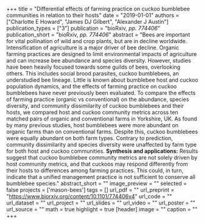 +++
title = "Differential effects of farming practice on cuckoo bumblebee communities in relation to their hosts"
date = "2019-01-01"
authors = ["Charlotte E Howard", "James DJ Gilbert", "Alexander J Austin"]
publication_types = ["3"]
publication = "bioRxiv, _pp. 774406_"
publication_short = "bioRxiv, _pp. 774406_"
abstract = "Bees are important for vital pollination of wild and crop plants, but are in decline worldwide. Intensification of agriculture is a major driver of bee decline. Organic farming practices are designed to limit environmental impacts of agriculture and can increase bee abundance and species diversity. However, studies have been heavily focused towards some guilds of bees, overlooking others. This includes social brood parasites, cuckoo bumblebees, an understudied bee lineage. Little is known about bumblebee host and cuckoo population dynamics, and the effects of farming practice on cuckoo bumblebees have never previously been evaluated. To compare the effects of farming practice (organic vs conventional) on the abundance, species diversity, and community dissimilarity of cuckoo bumblebees and their hosts, we compared host and cuckoo community metrics across ten matched pairs of organic and conventional farms in Yorkshire, UK. As found by many previous studies, host bumblebees were more abundant on organic farms than on conventional farms. Despite this, cuckoo bumblebees were equally abundant on both farm types. Contrary to prediction, community dissimilarity and species diversity were unaffected by farm type for both host and cuckoo communities. **Synthesis and applications:** Results suggest that cuckoo bumblebee community metrics are not solely driven by host community metrics, and that cuckoos may respond differently from their hosts to differences among farming practices. This could, in turn, indicate that a unified management practice is not sufficient to conserve all bumblebee species."
abstract_short = ""
image_preview = ""
selected = false
projects = ['mason-bees']
tags = []
url_pdf = ""
url_preprint = "https://www.biorxiv.org/content/10.1101/774406v4"
url_code = ""
url_dataset = ""
url_project = ""
url_slides = ""
url_video = ""
url_poster = ""
url_source = ""
math = true
highlight = true
[header]
image = ""
caption = ""
+++
